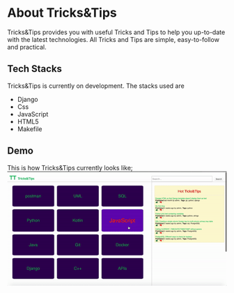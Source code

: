 # About Tricks&Tips

Tricks&Tips provides you with useful Tricks and Tips to help you up-to-date with the latest technologies. All Tricks and Tips are simple, easy-to-follow and practical.

## Tech Stacks

Tricks&Tips is currently on development. The stacks used are

- Django
- Css
- JavaScript
- HTML5
- Makefile

## Demo

This is how Tricks&Tips currently looks like;
!['demo video'](docs/img/demo.gif)

